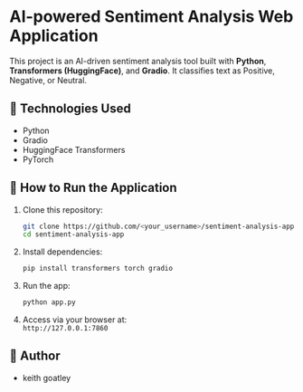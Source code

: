 # AI-powered Sentiment Analysis Web Application

This project is an AI-driven sentiment analysis tool built with **Python**, **Transformers (HuggingFace)**, and **Gradio**. It classifies text as Positive, Negative, or Neutral.

## 🔧 Technologies Used
- Python
- Gradio
- HuggingFace Transformers
- PyTorch

## 🚀 How to Run the Application
1. Clone this repository:
    ```bash
    git clone https://github.com/<your_username>/sentiment-analysis-app.git
    cd sentiment-analysis-app
    ```

2. Install dependencies:
    ```bash
    pip install transformers torch gradio
    ```

3. Run the app:
    ```bash
    python app.py
    ```

4. Access via your browser at:  
`http://127.0.0.1:7860`

## 📖 Author
- keith goatley
